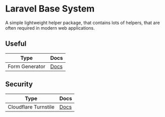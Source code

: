 # Laravel Base System

A simple lightweight helper package, that contains lots of helpers, that are often required in modern web applications.

## Useful

| Type           | Docs                                 |
|----------------|--------------------------------------|
| Form Generator | [Docs](docs/Useful/FormGenerator.md) |

## Security

| Type                 | Docs                               |
|----------------------|------------------------------------|
| Cloudflare Turnstile | [Docs](docs/Security/Turnstile.md) |
